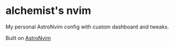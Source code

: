 # alchemist's nvim

My personal AstroNvim config with custom dashboard and tweaks.


Built on [AstroNvim](https://github.com/AstroNvim/AstroNvim)
